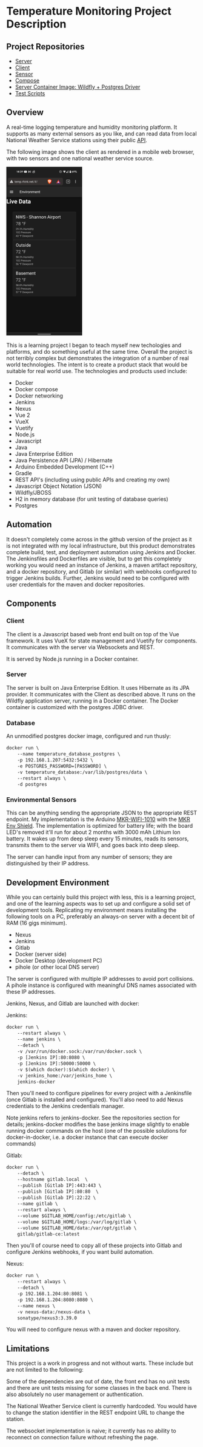 # Temperature Monitoring Project Description

## Project Repositories

- [Server](https://github.com/rhink256/temperature_server)
- [Client](https://github.com/rhink256/client)
- [Sensor](https://github.com/rhink256/arduino_sensor)
- [Compose](https://github.com/rhink256/Compose)
- [Server Container Image: Wildfly + Postgres Driver](https://github.com/rhink256/wildfly_with_postgres_driver)
- [Test Scripts](https://github.com/rhink256/Test-Scripts)

## Overview

A real-time logging temperature and humidity monitoring platform. It supports as many external sensors as you like, and can read data from local National Weather Service stations using their public [API](https://www.weather.gov/documentation/services-web-api).

The following image shows the client as rendered in a mobile web browser, with two sensors and one national weather service source.

<img src="signal-2022-06-20-140959.jpg" width="200"/>

This is a learning project I began to teach myself new techologies and platforms, and do something useful at the same time. Overall the project is not terribly complex but demonstrates the integration of a number of real world technologies. The intent is to create a product stack that would be suitable for real world use. The technologies and products used include:

- Docker
- Docker compose
- Docker networking
- Jenkins
- Nexus
- Vue 2
- VueX
- Vuetify
- Node.js
- Javascript
- Java
- Java Enterprise Edition
- Java Persistence API (JPA) / Hibernate
- Arduino Embedded Development (C++)
- Gradle
- REST API's (including using public APIs and creating my own)
- Javascript Object Notation (JSON)
- Wildfly/JBOSS
- H2 in memory database (for unit testing of database queries)
- Postgres

## Automation

It doesn't completely come across in the github version of the project as it is not integrated with my local infrastructure, but this product demonstrates complete build, test, and deployment automation using Jenkins and Docker. The Jenkinsfiles and Dockerfiles are visible, but to get this completely working you would need an instance of Jenkins, a maven artifact repository, and a docker repository, and Gitlab (or similar) with webhooks configured to trigger Jenkins builds. Further, Jenkins would need to be configured with user credentials for the maven and docker repositories.

## Components

### Client

The client is a Javascript based web front end built on top of the Vue framework. It uses VueX for state management and Vuetify for components. It communicates with the server via Websockets and REST.

It is served by Node.js running in a Docker container.

### Server

The server is built on Java Enterprise Edition. It uses Hibernate as its JPA provider. It communicates with the Client as described above. It runs on the Wildfly application server, running in a Docker container. The Docker container is customized with the postgres JDBC driver.

### Database

An unmodified postgres docker image, configured and run thusly: 
```
docker run \
    --name temperature_database_postgres \
    -p 192.168.1.207:5432:5432 \
    -e POSTGRES_PASSWORD=[PASSWORD] \
    -v temperature_database:/var/lib/postgres/data \
    --restart always \
    -d postgres
```

### Environmental Sensors

This can be anything sending the appropriate JSON to the appropriate REST endpoint. My implementation is the Arduino [MKR-WIFI-1010](https://store-usa.arduino.cc/products/arduino-mkr-wifi-1010?selectedStore=us) with the [MKR Env Shield](https://store.arduino.cc/collections/sensors-environment/products/arduino-mkr-env-shield-rev2). The implementation is optimized for battery life; with the board LED's removed it'll run for about 2 months with 3000 mAh Lithium Ion battery. It wakes up from deep sleep every 15 minutes, reads its sensors, transmits them to the server via WIFI, and goes back into deep sleep.

The server can handle input from any number of sensors; they are distinguished by their IP address.

## Development Environment

While you can certainly build this project with less, this is a learning project, and one of the learning aspects was to set up and configure a solid set of development tools. Replicating my environment means installing the following tools on a PC, preferably an always-on server with a decent bit of RAM (16 gigs minimum).

- Nexus
- Jenkins
- Gitlab
- Docker (server side)
- Docker Desktop (development PC)
- pihole (or other local DNS server)

The server is configured with multiple IP addresses to avoid port collisions. A pihole instance is configured with meaningful DNS names associated with these IP addresses.

Jenkins, Nexus, and Gitlab are launched with docker:

Jenkins:
```
docker run \
    --restart always \
    --name jenkins \
    --detach \
    -v /var/run/docker.sock:/var/run/docker.sock \
    -p [Jenkins IP]:80:8080 \
    -p [Jenkins IP]:50000:50000 \
    -v $(which docker):$(which docker) \
    -v jenkins_home:/var/jenkins_home \
    jenkins-docker
```

Then you'll need to configure pipelines for every project with a Jenkinsfile (once Gitlab is installed and configured). You'll also need to add Nexus credentials to the Jenkins credentials manager.

Note jenkins refers to jenkins-docker. See the repositories section for details; jenkins-docker modifies the base jenkins image slightly to enable running docker commands on the host (one of the possible solutions for docker-in-docker, i.e. a docker instance that can execute docker commands)

Gitlab:
```
docker run \
    --detach \
    --hostname gitlab.local  \
    --publish [Gitlab IP]:443:443 \
    --publish [Gitlab IP]:80:80  \
    --publish [Gitlab IP]:22:22 \
    --name gitlab \
    --restart always \
    --volume $GITLAB_HOME/config:/etc/gitlab \
    --volume $GITLAB_HOME/logs:/var/log/gitlab \
    --volume $GITLAB_HOME/data:/var/opt/gitlab \
    gitlab/gitlab-ce:latest
```

Then you'll of course need to copy all of these projects into Gitlab and configure Jenkins webhooks, if you want build automation.

Nexus:
```
docker run \
    --restart always \
    --detach \
    -p 192.168.1.204:80:8081 \
    -p 192.168.1.204:8080:8080 \
    --name nexus \
    -v nexus-data:/nexus-data \
    sonatype/nexus3:3.39.0
```

You will need to configure nexus with a maven and docker repository.

## Limitations

This project is a work in progress and not without warts. These include but are not limited to the following:

Some of the dependencies are out of date, the front end has no unit tests and there are unit tests missing for some classes in the back end. There is also absolutely no user management or authentication.

The National Weather Service client is currently hardcoded. You would have to change the station identifier in the REST endpoint URL to change the station.

The websocket implementation is naive; it currently has no ability to reconnect on connection failure without refreshing the page.

